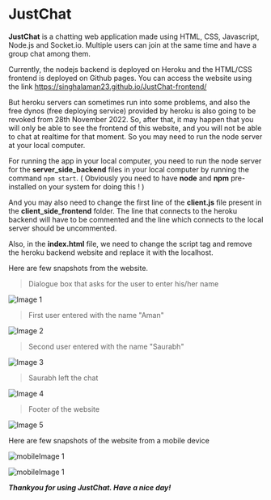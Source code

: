 # JustChat
**JustChat** is a chatting web application made using HTML, CSS, Javascript, Node.js and Socket.io. Multiple users can join at the same time and have a group chat among them.

Currently, the nodejs backend is deployed on Heroku and the HTML/CSS frontend is deployed on Github pages. You can access the website using the link https://singhalaman23.github.io/JustChat-frontend/

But heroku servers can sometimes run into some problems, and also the free dynos (free deploying service) provided by heroku is also going to be revoked from 28th November 2022.
So, after that, it may happen that you will only be able to see the frontend of this website, and you will not be able to chat at realtime for that moment. So you may need to run the node server at your local computer.

For running the app in your local computer, you need to run the node server for the **server_side_backend** files in your local computer by running the command `npm start`.
( Obviously you need to have **node** and **npm** pre-installed on your system for doing this ! )

And you may also need to change the first line of the **client.js** file present in the **client_side_frontend** folder. 
The line that connects to the heroku backend will have to be commented and the line which connects to the local server should be uncommented. 

Also, in the **index.html** file, we need to change the script tag and remove the heroku backend website and replace it with the localhost.

Here are few snapshots from the website.
>Dialogue box that asks for the user to enter his/her name 

![Image 1](https://github.com/singhalaman23/JustChat/blob/main/justchatIMG1.png?raw=true)

>First user entered with the name "Aman"

![Image 2](https://github.com/singhalaman23/JustChat/blob/main/justchatIMG2.png?raw=true)

>Second user entered with the name "Saurabh"

![Image 3](https://github.com/singhalaman23/JustChat/blob/main/justchatIMG3.png?raw=true)

>Saurabh left the chat

![Image 4](https://github.com/singhalaman23/JustChat/blob/main/justchatIMG4.png?raw=true)

>Footer of the website

![Image 5](https://github.com/singhalaman23/JustChat/blob/main/justchatIMG5.png?raw=true)



Here are few snapshots of the website from a mobile device

![mobileImage 1](https://github.com/singhalaman23/JustChat/blob/main/mobilejustchatIMG1.png?raw=true)

![mobileImage 1](https://github.com/singhalaman23/JustChat/blob/main/mobilejustchatIMG2.png?raw=true)


***Thankyou for using JustChat.
Have a nice day!***
